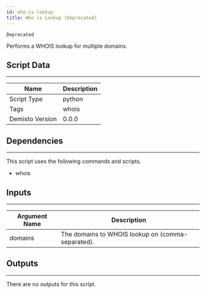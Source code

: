 ```yaml
---
id: who-is-lookup
title: Who is Lookup (Deprecated)
---
```


`Deprecated`

Performs a WHOIS lookup for multiple domains.

## Script Data
---

| **Name** | **Description** |
| --- | --- |
| Script Type | python |
| Tags | whois |
| Demisto Version | 0.0.0 |

## Dependencies
---
This script uses the following commands and scripts.
* whois

## Inputs
---

| **Argument Name** | **Description** |
| --- | --- |
| domains | The domains to WHOIS lookup on (comma-separated). |

## Outputs
---
There are no outputs for this script.
